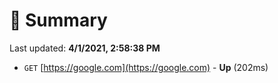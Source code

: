 # 📖 Summary
Last updated: **4/1/2021, 2:58:38 PM**

- `GET` [https://google.com](https://google.com) - **Up** (202ms)
